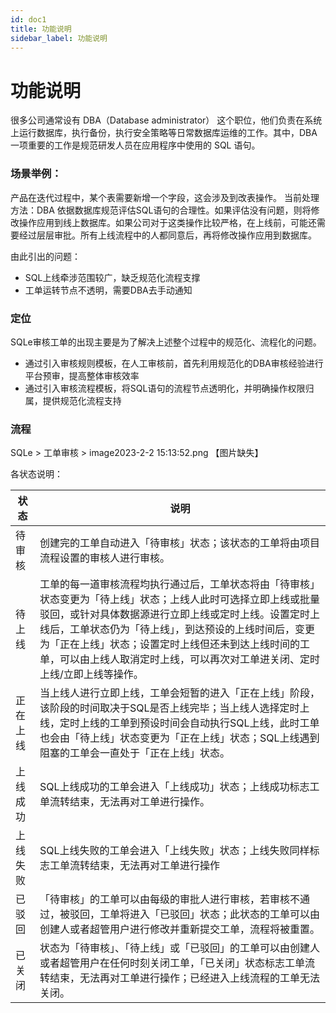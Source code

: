 ```yaml
---
id: doc1
title: 功能说明
sidebar_label: 功能说明
---
```


# 功能说明
很多公司通常设有 DBA（Database administrator） 这个职位，他们负责在系统上运行数据库，执行备份，执行安全策略等日常数据库运维的工作。其中，DBA一项重要的工作是规范研发人员在应用程序中使用的 SQL 语句。

### 场景举例：
产品在迭代过程中，某个表需要新增一个字段，这会涉及到改表操作。
当前处理方法：DBA 依据数据库规范评估SQL语句的合理性。如果评估没有问题，则将修改操作应用到线上数据库。如果公司对于这类操作比较严格，在上线前，可能还需要经过层层审批。所有上线流程中的人都同意后，再将修改操作应用到数据库。

由此引出的问题：

* SQL上线牵涉范围较广，缺乏规范化流程支撑
* 工单运转节点不透明，需要DBA去手动通知

### 定位
SQLe审核工单的出现主要是为了解决上述整个过程中的规范化、流程化的问题。

* 通过引入审核规则模板，在人工审核前，首先利用规范化的DBA审核经验进行平台预审，提高整体审核效率
* 通过引入审核流程模板，将SQL语句的流程节点透明化，并明确操作权限归属，提供规范化流程支持

### 流程
SQLe > 工单审核 > image2023-2-2 15:13:52.png
【图片缺失】

各状态说明：



| 状态 | 说明 |
| - | -------- |
|待审核	| 创建完的工单自动进入「待审核」状态；该状态的工单将由项目流程设置的审核人进行审核。|
|待上线 |	工单的每一道审核流程均执行通过后，工单状态将由「待审核」状态变更为「待上线」状态；上线人此时可选择立即上线或批量驳回，或针对具体数据源进行立即上线或定时上线。设置定时上线后，工单状态仍为「待上线」，到达预设的上线时间后，变更为「正在上线」状态；设置定时上线但还未到达上线时间的工单，可以由上线人取消定时上线，可以再次对工单进关闭、定时上线/立即上线等操作。|
|正在上线| 当上线人进行立即上线，工单会短暂的进入「正在上线」阶段，该阶段的时间取决于SQL是否上线完毕；当上线人选择定时上线，定时上线的工单到预设时间会自动执行SQL上线，此时工单也会由「待上线」状态变更为「正在上线」状态；SQL上线遇到阻塞的工单会一直处于「正在上线」状态。|
|上线成功|	SQL上线成功的工单会进入「上线成功」状态；上线成功标志工单流转结束，无法再对工单进行操作。|
|上线失败| SQL上线失败的工单会进入「上线失败」状态；上线失败同样标志工单流转结束，无法再对工单进行操作|
|已驳回|「待审核」的工单可以由每级的审批人进行审核，若审核不通过，被驳回，工单将进入「已驳回」状态；此状态的工单可以由创建人或者超管用户进行修改并重新提交工单，流程将被重置。
|已关闭|状态为「待审核」、「待上线」或「已驳回」的工单可以由创建人或者超管用户在任何时刻关闭工单，「已关闭」状态标志工单流转结束，无法再对工单进行操作；已经进入上线流程的工单无法关闭。
